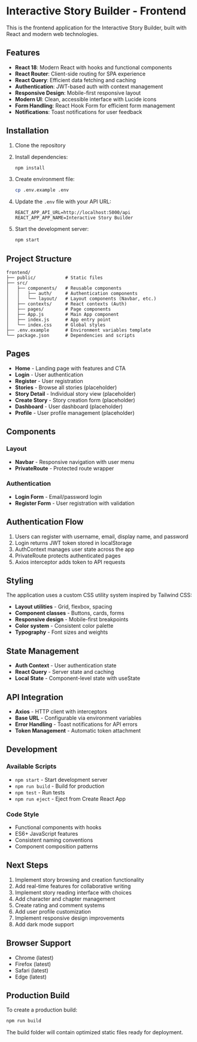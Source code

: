 
# Interactive Story Builder - Frontend

This is the frontend application for the Interactive Story Builder, built with React and modern web technologies.

## Features

- **React 18**: Modern React with hooks and functional components
- **React Router**: Client-side routing for SPA experience
- **React Query**: Efficient data fetching and caching
- **Authentication**: JWT-based auth with context management
- **Responsive Design**: Mobile-first responsive layout
- **Modern UI**: Clean, accessible interface with Lucide icons
- **Form Handling**: React Hook Form for efficient form management
- **Notifications**: Toast notifications for user feedback

## Installation

1. Clone the repository
2. Install dependencies:
   ```bash
   npm install
   ```

3. Create environment file:
   ```bash
   cp .env.example .env
   ```

4. Update the `.env` file with your API URL:
   ```env
   REACT_APP_API_URL=http://localhost:5000/api
   REACT_APP_APP_NAME=Interactive Story Builder
   ```

5. Start the development server:
   ```bash
   npm start
   ```

## Project Structure

```
frontend/
├── public/           # Static files
├── src/
│   ├── components/   # Reusable components
│   │   ├── auth/     # Authentication components
│   │   └── layout/   # Layout components (Navbar, etc.)
│   ├── contexts/     # React contexts (Auth)
│   ├── pages/        # Page components
│   ├── App.js        # Main App component
│   ├── index.js      # App entry point
│   └── index.css     # Global styles
├── .env.example      # Environment variables template
└── package.json      # Dependencies and scripts
```

## Pages

- **Home** - Landing page with features and CTA
- **Login** - User authentication
- **Register** - User registration
- **Stories** - Browse all stories (placeholder)
- **Story Detail** - Individual story view (placeholder)
- **Create Story** - Story creation form (placeholder)
- **Dashboard** - User dashboard (placeholder)
- **Profile** - User profile management (placeholder)

## Components

### Layout
- **Navbar** - Responsive navigation with user menu
- **PrivateRoute** - Protected route wrapper

### Authentication
- **Login Form** - Email/password login
- **Register Form** - User registration with validation

## Authentication Flow

1. Users can register with username, email, display name, and password
2. Login returns JWT token stored in localStorage
3. AuthContext manages user state across the app
4. PrivateRoute protects authenticated pages
5. Axios interceptor adds token to API requests

## Styling

The application uses a custom CSS utility system inspired by Tailwind CSS:

- **Layout utilities** - Grid, flexbox, spacing
- **Component classes** - Buttons, cards, forms
- **Responsive design** - Mobile-first breakpoints
- **Color system** - Consistent color palette
- **Typography** - Font sizes and weights

## State Management

- **Auth Context** - User authentication state
- **React Query** - Server state and caching
- **Local State** - Component-level state with useState

## API Integration

- **Axios** - HTTP client with interceptors
- **Base URL** - Configurable via environment variables
- **Error Handling** - Toast notifications for API errors
- **Token Management** - Automatic token attachment

## Development

### Available Scripts

- `npm start` - Start development server
- `npm run build` - Build for production
- `npm test` - Run tests
- `npm run eject` - Eject from Create React App

### Code Style

- Functional components with hooks
- ES6+ JavaScript features
- Consistent naming conventions
- Component composition patterns

## Next Steps

1. Implement story browsing and creation functionality
2. Add real-time features for collaborative writing
3. Implement story reading interface with choices
4. Add character and chapter management
5. Create rating and comment systems
6. Add user profile customization
7. Implement responsive design improvements
8. Add dark mode support

## Browser Support

- Chrome (latest)
- Firefox (latest)
- Safari (latest)
- Edge (latest)

## Production Build

To create a production build:

```bash
npm run build
```

The build folder will contain optimized static files ready for deployment.
